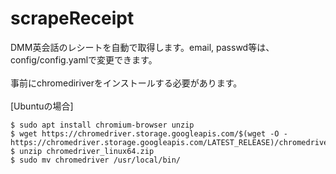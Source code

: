 # scrapeReceipt
DMM英会話のレシートを自動で取得します。email, passwd等は、config/config.yamlで変更できます。<br><br>
事前にchromediriverをインストールする必要があります。<br><br>
[Ubuntuの場合]
```
$ sudo apt install chromium-browser unzip
$ wget https://chromedriver.storage.googleapis.com/$(wget -O - https://chromedriver.storage.googleapis.com/LATEST_RELEASE)/chromedriver_linux64.zip
$ unzip chromedriver_linux64.zip
$ sudo mv chromedriver /usr/local/bin/
```
